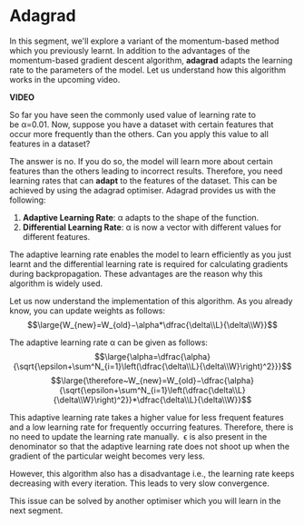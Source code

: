 # Adagrad

In this segment, we'll explore a variant of the momentum-based method which you previously learnt. In addition to the advantages of the momentum-based gradient descent algorithm, **adagrad** adapts the learning rate to the parameters of the model. Let us understand how this algorithm works in the upcoming video.

**VIDEO**

So far you have seen the commonly used value of learning rate to be α=0.01. Now, suppose you have a dataset with certain features that occur more frequently than the others. Can you apply this value to all features in a dataset?

The answer is no. If you do so, the model will learn more about certain features than the others leading to incorrect results. Therefore, you need learning rates that can **adapt** to the features of the dataset. This can be achieved by using the adagrad optimiser. Adagrad provides us with the following:

1.  **Adaptive Learning Rate**: α adapts to the shape of the function.
2.  **Differential Learning Rate**: α is now a vector with different values for different features.

The adaptive learning rate enables the model to learn efficiently as you just learnt and the differential learning rate is required for calculating gradients during backpropagation. These advantages are the reason why this algorithm is widely used. 

Let us now understand the implementation of this algorithm. As you already know, you can update weights as follows:
$$\large{W_{new}=W_{old}−\alpha*\dfrac{\delta\\L}{\delta\\W}}$$

The adaptive learning rate α can be given as follows:
$$\large{\alpha=\dfrac{\alpha}{\sqrt{\epsilon+\sum^N_{i=1}\left(\dfrac{\delta\\L}{\delta\\W}\right)^2}}}$$
$$\large{\therefore~W_{new}=W_{old}−\dfrac{\alpha}{\sqrt{\epsilon+\sum^N_{i=1}\left(\dfrac{\delta\\L}{\delta\\W}\right)^2}}*\dfrac{\delta\\L}{\delta\\W}}$$

This adaptive learning rate takes a higher value for less frequent features and a low learning rate for frequently occurring features. Therefore, there is no need to update the learning rate manually.  ϵ is also present in the denominator so that the adaptive learning rate does not shoot up when the gradient of the particular weight becomes very less.

However, this algorithm also has a disadvantage i.e., the learning rate keeps decreasing with every iteration. This leads to very slow convergence.

This issue can be solved by another optimiser which you will learn in the next segment.